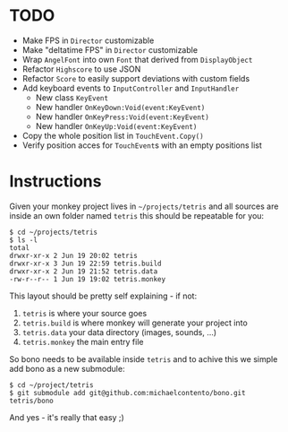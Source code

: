 # TODO

* Make FPS in `Director` customizable
* Make "deltatime FPS" in `Director` customizable
* Wrap `AngelFont` into own `Font` that derived from `DisplayObject`
* Refactor `Highscore` to use JSON
* Refactor `Score` to easily support deviations with custom fields
* Add keyboard events to `InputController` and `InputHandler`
  * New class `KeyEvent`
  * New handler `OnKeyDown:Void(event:KeyEvent)`
  * New handler `OnKeyPress:Void(event:KeyEvent)`
  * New handler `OnKeyUp:Void(event:KeyEvent)`
* Copy the whole position list in `TouchEvent.Copy()`
* Verify position acces for `TouchEvent`s with an empty positions list

# Instructions

Given your monkey project lives in `~/projects/tetris` and all sources are
inside an own folder named `tetris` this should be repeatable for you:

    $ cd ~/projects/tetris
    $ ls -l
    total
    drwxr-xr-x 2 Jun 19 20:02 tetris
    drwxr-xr-x 3 Jun 19 22:59 tetris.build
    drwxr-xr-x 2 Jun 19 21:52 tetris.data
    -rw-r--r-- 1 Jun 19 19:02 tetris.monkey

This layout should be pretty self explaining - if not:

1. `tetris` is where your source goes
1. `tetris.build` is where monkey will generate your project into
1. `tetris.data` your data directory (images, sounds, ...)
1. `tetris.monkey` the main entry file

So bono needs to be available inside `tetris` and to achive this we simple add
bono as a new submodule:

    $ cd ~/project/tetris
    $ git submodule add git@github.com:michaelcontento/bono.git tetris/bono

And yes - it's really that easy ;)
